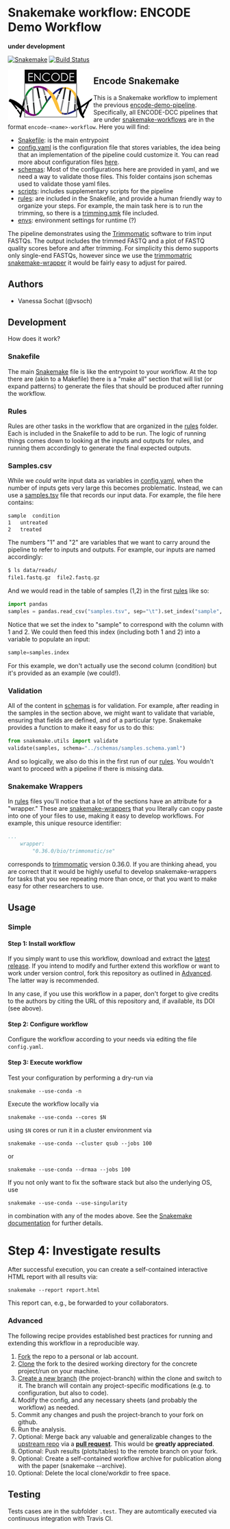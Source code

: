# Snakemake workflow: ENCODE Demo Workflow

**under development**

[![Snakemake](https://img.shields.io/badge/snakemake-≥3.12.0-brightgreen.svg)](https://snakemake.bitbucket.io)
[![Build Status](https://travis-ci.org/snakemake-workflows/encode-demo-workflow.svg?branch=master)](https://travis-ci.org/snakemake-workflows/encode-demo-workflow)

<p align="center">
<a href="https://www.encodeproject.org">
  <img style="float:left;" width="200" src="https://github.com/ENCODE-DCC/encode-data-usage-examples/blob/master/images/encodelogo.gif">
</a>
</p>

## Encode Snakemake

This is a Snakemake workflow to implement the previous [encode-demo-pipeline](https://github.com/ENCODE-DCC/demo-pipeline). Specifically, all ENCODE-DCC pipelines that are under [snakemake-workflows](https://www.github.com/snakemake-workflows) are in the format `encode-<name>-workflow`. Here you will find:

 - [Snakefile](Snakefile): is the main entrypoint
 - [config.yaml](config.yaml) is the configuration file that stores variables, the idea being that an implementation of the pipeline could customize it. You can read more about configuration files [here](https://snakemake.readthedocs.io/en/stable/snakefiles/configuration.html).
 - [schemas](schemas): Most of the configurations here are provided in yaml, and we need a way to validate those files. This folder contains json schemas used to validate those yaml files.
 - [scripts](scripts): includes supplementary scripts for the pipeline
 - [rules](rules): are included in the Snakefile, and provide a human friendly way to organize your steps. For example, the main task here is to run the trimming, so there is a [trimming.smk](rules/trimming.smk) file included.
 - [envs](envs): environment settings for runtime (?)

The pipeline demonstrates using the [Trimmomatic](http://www.usadellab.org/cms/?page=trimmomatic) software to trim input FASTQs. The output includes the trimmed FASTQ and a plot of FASTQ quality scores before and after trimming. For simplicity this demo supports only single-end FASTQs, however since we use the [trimmomatric snakemake-wrapper](https://snakemake-wrappers.readthedocs.io/en/stable/wrappers/trimmomatic.html) it would be fairly easy to adjust for paired.

## Authors

* Vanessa Sochat (@vsoch)

## Development

How does it work?

### Snakefile

The main [Snakemake](Snakemake) file is like the entrypoint to your workflow. At the top
there are (akin to a Makefile) there is a "make all" section that will list (or expand
patterns) to generate the files that should be produced after running the workflow.

### Rules

Rules are other tasks in the workflow that are organized in the [rules](rules)
folder. Each is included in the Snakefile to add to be run. The logic of running
things comes down to looking at the inputs and outputs for rules, and running
them accordingly to generate the final expected outputs.

### Samples.csv

While we *could* write input data as variables in [config.yaml](config.yaml), when the number of
inputs gets very large this becomes problematic. Instead, we can use a [samples.tsv](samples.tsv)
file that records our input data. For example, the file here contains:

```tsv
sample	condition
1	untreated
2	treated
```

The numbers "1" and "2" are variables that we want to carry around the pipeline to refer
to inputs and outputs. For example, our inputs are named accordingly:

```bash
$ ls data/reads/
file1.fastq.gz  file2.fastq.gz
```

And we would read in the table of samples (1,2) in the first [rules](rules) like so:

```python
import pandas
samples = pandas.read_csv("samples.tsv", sep="\t").set_index("sample", drop=False)
```

Notice that we set the index to "sample" to correspond with the column with 1 and 2.
We could then feed this index (including both 1 and 2) into a variable to populate an input:

```python
sample=samples.index
```

For this example, we don't actually use the second column (condition) but it's provided as an
example (we could!).

### Validation

All of the content in [schemas](schemas) is for validation. For example, after
reading in the samples in the section above, we might want to validate that variable,
ensuring that fields are defined, and of a particular type. Snakemake provides a function
to make it easy for us to do this:

```python
from snakemake.utils import validate
validate(samples, schema="../schemas/samples.schema.yaml")
```

And so logically, we also do this in the first run of our [rules](rules/common.smk).
You wouldn't want to proceed with a pipeline if there is missing data.

### Snakemake Wrappers

In [rules](rules) files you'll notice that a lot of the sections have an attribute for a "wrapper."
These are [snakemake-wrappers](https://snakemake-wrappers.readthedocs.io) that you literally 
can copy paste into one of your files to use, making it easy to develop workflows. 
For example, this unique resource identifier:

```yaml
...
    wrapper:
        "0.36.0/bio/trimmomatic/se"
```

corresponds to [trimmomatic](https://snakemake-wrappers.readthedocs.io/en/stable/wrappers/trimmomatic/se.html)
version 0.36.0. If you are thinking ahead, you are correct that it would be highly
useful to develop snakemake-wrappers for tasks that you see repeating more than once, or
that you want to make easy for other researchers to use.

## Usage

### Simple

#### Step 1: Install workflow

If you simply want to use this workflow, download and extract the [latest release](https://github.com/snakemake-workflows/encode-demo-workflow/releases).
If you intend to modify and further extend this workflow or want to work under version control, fork this repository as outlined in [Advanced](#advanced). The latter way is recommended.

In any case, if you use this workflow in a paper, don't forget to give credits to the authors by citing the URL of this repository and, if available, its DOI (see above).

#### Step 2: Configure workflow

Configure the workflow according to your needs via editing the file `config.yaml`.

#### Step 3: Execute workflow

Test your configuration by performing a dry-run via

    snakemake --use-conda -n

Execute the workflow locally via

    snakemake --use-conda --cores $N

using `$N` cores or run it in a cluster environment via

    snakemake --use-conda --cluster qsub --jobs 100

or

    snakemake --use-conda --drmaa --jobs 100

If you not only want to fix the software stack but also the underlying OS, use

    snakemake --use-conda --use-singularity

in combination with any of the modes above.
See the [Snakemake documentation](https://snakemake.readthedocs.io/en/stable/executable.html) for further details.

# Step 4: Investigate results

After successful execution, you can create a self-contained interactive HTML report with all results via:

    snakemake --report report.html

This report can, e.g., be forwarded to your collaborators.

### Advanced

The following recipe provides established best practices for running and extending this workflow in a reproducible way.

1. [Fork](https://help.github.com/en/articles/fork-a-repo) the repo to a personal or lab account.
2. [Clone](https://help.github.com/en/articles/cloning-a-repository) the fork to the desired working directory for the concrete project/run on your machine.
3. [Create a new branch](https://git-scm.com/docs/gittutorial#_managing_branches) (the project-branch) within the clone and switch to it. The branch will contain any project-specific modifications (e.g. to configuration, but also to code).
4. Modify the config, and any necessary sheets (and probably the workflow) as needed.
5. Commit any changes and push the project-branch to your fork on github.
6. Run the analysis.
7. Optional: Merge back any valuable and generalizable changes to the [upstream repo](https://github.com/snakemake-workflows/encode-demo-workflow) via a [**pull request**](https://help.github.com/en/articles/creating-a-pull-request). This would be **greatly appreciated**.
8. Optional: Push results (plots/tables) to the remote branch on your fork.
9. Optional: Create a self-contained workflow archive for publication along with the paper (snakemake --archive).
10. Optional: Delete the local clone/workdir to free space.


## Testing

Tests cases are in the subfolder `.test`. They are automtically executed via continuous integration with Travis CI.
